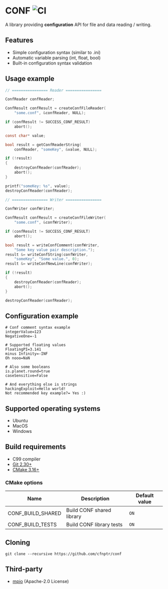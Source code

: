 # CONF ![CI](https://github.com/cfnptr/conf/actions/workflows/cmake.yml/badge.svg)

A library providing **configuration** API for file and data reading / writing.

## Features

* Simple configuration syntax (similar to .ini)
* Automatic variable parsing (int, float, bool)
* Built-in configuration syntax validation

## Usage example

```c
// ================ Reader ================

ConfReader confReader;

ConfResult confResult = createConfFileReader(
    "some.conf", &confReader, NULL);

if (confResult != SUCCESS_CONF_RESULT)
    abort();

const char* value;

bool result = getConfReaderString(
    confReader, "someKey", &value, NULL);

if (!result)
{
    destroyConfReader(confReader);
    abort();
}

printf("someKey: %s", value);
destroyConfReader(confReader);

// ================ Writer ================

ConfWriter confWriter;

ConfResult confResult = createConfFileWriter(
    "some.conf", &confWriter);

if (confResult != SUCCESS_CONF_RESULT)
    abort();

bool result = writeConfComment(confWriter,
    "Some key value pair description.");
result &= writeConfString(confWriter,
    "someKey", "Some value.", 0);
result &= writeConfNewLine(confWriter);

if (!result)
{
    destroyConfReader(confReader);
    abort();
}

destroyConfReader(confReader);
```

## Configuration example

```
# Conf comment syntax example
integerValue=123
NegativeOne=-1

# Supported floating values
FloatingPI=3.141
minus Infinity=-INF
Oh nooo=NaN

# Also some booleans
is.planet.round=true
caseSensitive=False

# And everything else is strings
hackingExploit=Hello world!
Not recommended key example?= Yes :)
```

## Supported operating systems

* Ubuntu
* MacOS
* Windows

## Build requirements

* C99 compiler
* [Git 2.30+](https://git-scm.com/)
* [CMake 3.16+](https://cmake.org/)

### CMake options

| Name                | Description                | Default value |
|---------------------|----------------------------|---------------|
| CONF_BUILD_SHARED   | Build CONF shared library  | `ON`          |
| CONF_BUILD_TESTS    | Build CONF library tests   | `ON`          |

## Cloning

```
git clone --recursive https://github.com/cfnptr/conf
```

## Third-party

* [mpio](https://github.com/cfnptr/mpio/) (Apache-2.0 License)
